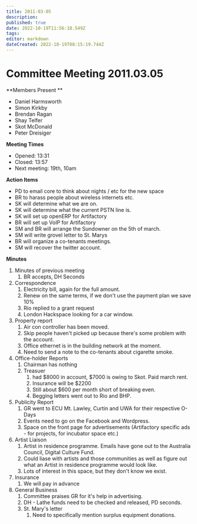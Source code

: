 ```yaml
---
title: 2011-03-05
description: 
published: true
date: 2022-10-19T11:56:18.549Z
tags: 
editor: markdown
dateCreated: 2022-10-19T08:15:19.744Z
---
```


# Committee Meeting 2011.03.05

\*\*Members Present \*\*

-   Daniel Harmsworth
-   Simon Kirkby
-   Brendan Ragan
-   Shay Telfer
-   Skot McDonald
-   Peter Dreisiger

**Meeting Times**

-   Opened: 13:31
-   Closed: 13:57
-   Next meeting: 19th, 10am

**Action Items**

-   PD to email core to think about nights / etc for the new space
-   BR to harass people about wireless internets etc.
-   SK will determine what we are on.
-   SK will determine what the current PSTN line is.
-   SK will set up openERP for Artifactory
-   BR will set up VoIP for Artifactory
-   SM and BR will arrange the Sundowner on the 5th of march.
-   SM will write grovel letter to St. Marys
-   BR will organize a co-tenants meetings.
-   SM will recover the twitter account.

**Minutes**

1.  Minutes of previous meeting
    1.  BR accepts, DH Seconds
2.  Correspondence
    1.  Electricity bill, again for the full amount.
    2.  Renew on the same terms, if we don't use the payment plan we save 10%
    3.  Rio replied to a grant request
    4.  London Hackspace looking for a car window.
3.  Property report
    1.  Air con controller has been moved.
    2.  Skip people haven't picked up because there's some problem with the account.
    3.  Office ethernet is in the building network at the moment.
    4.  Need to send a note to the co-tenants about cigarette smoke.
4.  Office-holder Reports
    1.  Chairman has nothing
    2.  Treasuer
        1.  had \$8000 in account, \$7000 is owing to Skot. Paid march rent.
        2.  Insurance will be \$2200
        3.  Still about \$600 per month short of breaking even.
        4.  Begging letters went out to Rio and BHP.
5.  Publicity Report
    1.  GR went to ECU Mt. Lawley, Curtin and UWA for their respective O-Days
    2.  Events need to go on the Facebook and Wordpress.
    3.  Space on the front page for advertisements (Artifactory specific ads - for projects, for incubator space etc.)
6.  Artist Liaison
    1.  Artist in residence programme. Emails have gone out to the Australia Council, Digital Culture Fund.
    2.  Could liase with artists and those communities as well as figure out what an Artist in residence programme would look like.
    3.  Lots of interest in this space, but they don't know we exist.
7.  Insurance
    1.  We will pay in advance
8.  General Business
    1.  Committee praises GR for it's help in advertising.
    2.  DH - Lathe funds need to be checked and released, PD seconds.
    3.  St. Mary's letter
        1.  Need to specifically mention surplus equipment donations.
